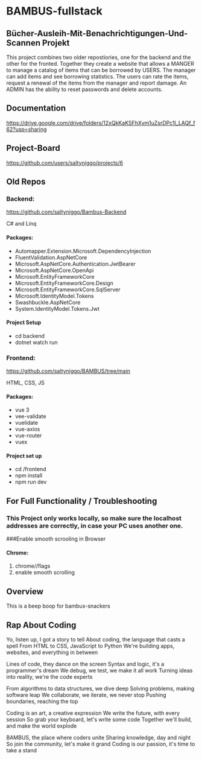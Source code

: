 # BAMBUS-fullstack

## Bücher-Ausleih-Mit-Benachrichtigungen-Und-Scannen Projekt 

This project combines two older repostiories, one for the backend and the other for the fronted. Together they create a website that allows a MANGER to manage a catalog of items that can be borrowed by USERS. The manager can add items and see borrowing statistics. The users can rate the items, request a renewal of the items from the manager and report damage. An ADMIN has the ability to reset passwords and delete accounts.

## Documentation
https://drive.google.com/drive/folders/12xQkKaKSFhXym1uZsrDPc1l_LAQf_f62?usp=sharing

## Project-Board
https://github.com/users/saltyniggo/projects/6


## Old Repos
### Backend: 
https://github.com/saltyniggo/Bambus-Backend

C# and Linq

#### Packages: 
  - Automapper.Extension.Microsoft.DependencyInjection
  - FluentValidation.AspNetCore
  - Microsoft.AspNetCore.Authentication.JwtBearer
  - Microsoft.AspNetCore.OpenApi	
  - Microsoft.EntityFrameworkCore
  - Microsoft.EntityFrameworkCore.Design
  - Microsoft.EntityFrameworkCore.SqlServer
  - Microsoft.IdentityModel.Tokens
  - Swashbuckle.AspNetCore
  - System.IdentityModel.Tokens.Jwt
    
#### Project Setup
- cd backend
- dotnet watch run

### Frontend: 
https://github.com/saltyniggo/BAMBUS/tree/main

HTML, CSS, JS

#### Packages: 
  - vue 3
  - vee-validate
  - vuelidate
  - vue-axios
  - vue-router
  - vuex

#### Project set up
- cd /frontend
- npm install
- npm run dev


## For Full Functionality / Troubleshooting

### This Project only works locally, so make sure the localhost addresses are correctly, in case your PC uses another one.

###Enable smooth scrooling in Browser

#### Chrome: 
1. chrome//flags
2. enable smooth scrolling

## Overview

This is a beep boop for bambus-snackers

## Rap About Coding

Yo, listen up, I got a story to tell
About coding, the language that casts a spell
From HTML to CSS, JavaScript to Python
We're building apps, websites, and everything in between

Lines of code, they dance on the screen
Syntax and logic, it's a programmer's dream
We debug, we test, we make it all work
Turning ideas into reality, we're the code experts

From algorithms to data structures, we dive deep
Solving problems, making software leap
We collaborate, we iterate, we never stop
Pushing boundaries, reaching the top

Coding is an art, a creative expression
We write the future, with every session
So grab your keyboard, let's write some code
Together we'll build, and make the world explode

BAMBUS, the place where coders unite
Sharing knowledge, day and night
So join the community, let's make it grand
Coding is our passion, it's time to take a stand

